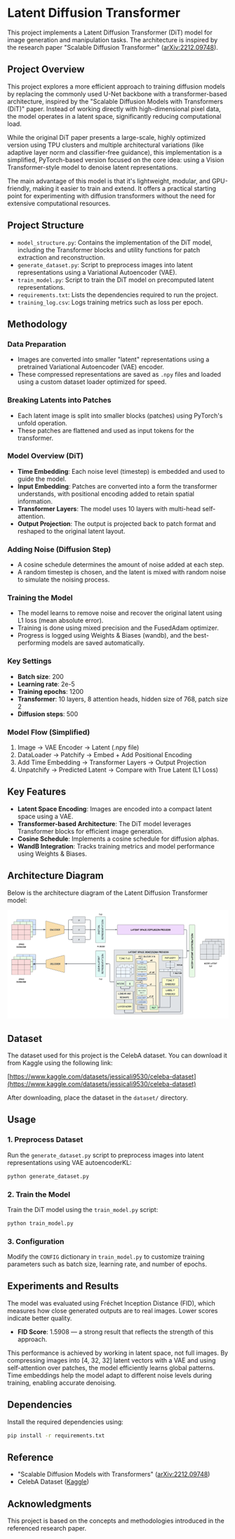 # Latent Diffusion Transformer

This project implements a Latent Diffusion Transformer (DiT) model for image generation and manipulation tasks. The architecture is inspired by the research paper "Scalable Diffusion Transformer" ([arXiv:2212.09748](https://arxiv.org/pdf/2212.09748)).

## Project Overview

This project explores a more efficient approach to training diffusion models by replacing the commonly used U-Net backbone with a transformer-based architecture, inspired by the "Scalable Diffusion Models with Transformers (DiT)" paper. Instead of working directly with high-dimensional pixel data, the model operates in a latent space, significantly reducing computational load.

While the original DiT paper presents a large-scale, highly optimized version using TPU clusters and multiple architectural variations (like adaptive layer norm and classifier-free guidance), this implementation is a simplified, PyTorch-based version focused on the core idea: using a Vision Transformer-style model to denoise latent representations.

The main advantage of this model is that it's lightweight, modular, and GPU-friendly, making it easier to train and extend. It offers a practical starting point for experimenting with diffusion transformers without the need for extensive computational resources.

## Project Structure

- `model_structure.py`: Contains the implementation of the DiT model, including the Transformer blocks and utility functions for patch extraction and reconstruction.
- `generate_dataset.py`: Script to preprocess images into latent representations using a Variational Autoencoder (VAE).
- `train_model.py`: Script to train the DiT model on precomputed latent representations.
- `requirements.txt`: Lists the dependencies required to run the project.
- `training_log.csv`: Logs training metrics such as loss per epoch.

## Methodology

### Data Preparation

- Images are converted into smaller "latent" representations using a pretrained Variational Autoencoder (VAE) encoder.
- These compressed representations are saved as `.npy` files and loaded using a custom dataset loader optimized for speed.

### Breaking Latents into Patches

- Each latent image is split into smaller blocks (patches) using PyTorch's unfold operation.
- These patches are flattened and used as input tokens for the transformer.

### Model Overview (DiT)

- **Time Embedding**: Each noise level (timestep) is embedded and used to guide the model.
- **Input Embedding**: Patches are converted into a form the transformer understands, with positional encoding added to retain spatial information.
- **Transformer Layers**: The model uses 10 layers with multi-head self-attention.
- **Output Projection**: The output is projected back to patch format and reshaped to the original latent layout.

### Adding Noise (Diffusion Step)

- A cosine schedule determines the amount of noise added at each step.
- A random timestep is chosen, and the latent is mixed with random noise to simulate the noising process.

### Training the Model

- The model learns to remove noise and recover the original latent using L1 loss (mean absolute error).
- Training is done using mixed precision and the FusedAdam optimizer.
- Progress is logged using Weights & Biases (wandb), and the best-performing models are saved automatically.

### Key Settings

- **Batch size**: 200
- **Learning rate**: 2e-5
- **Training epochs**: 1200
- **Transformer**: 10 layers, 8 attention heads, hidden size of 768, patch size 2
- **Diffusion steps**: 500

### Model Flow (Simplified)

1. Image → VAE Encoder → Latent (.npy file)
2. DataLoader → Patchify → Embed + Add Positional Encoding
3. Add Time Embedding → Transformer Layers → Output Projection
4. Unpatchify → Predicted Latent → Compare with True Latent (L1 Loss)

## Key Features

- **Latent Space Encoding**: Images are encoded into a compact latent space using a VAE.
- **Transformer-based Architecture**: The DiT model leverages Transformer blocks for efficient image generation.
- **Cosine Schedule**: Implements a cosine schedule for diffusion alphas.
- **WandB Integration**: Tracks training metrics and model performance using Weights & Biases.

## Architecture Diagram

Below is the architecture diagram of the Latent Diffusion Transformer model:

![Architecture Diagram](./data/architecture_diagram.png)

## Dataset

The dataset used for this project is the CelebA dataset. You can download it from Kaggle using the following link:

[https://www.kaggle.com/datasets/jessicali9530/celeba-dataset](https://www.kaggle.com/datasets/jessicali9530/celeba-dataset)

After downloading, place the dataset in the `dataset/` directory.

## Usage

### 1. Preprocess Dataset

Run the `generate_dataset.py` script to preprocess images into latent representations using VAE autoencoderKL:

```bash
python generate_dataset.py
```

### 2. Train the Model

Train the DiT model using the `train_model.py` script:

```bash
python train_model.py
```

### 3. Configuration

Modify the `CONFIG` dictionary in `train_model.py` to customize training parameters such as batch size, learning rate, and number of epochs.

## Experiments and Results

The model was evaluated using Fréchet Inception Distance (FID), which measures how close generated outputs are to real images. Lower scores indicate better quality.

- **FID Score**: 1.5908 — a strong result that reflects the strength of this approach.

This performance is achieved by working in latent space, not full images. By compressing images into [4, 32, 32] latent vectors with a VAE and using self-attention over patches, the model efficiently learns global patterns. Time embeddings help the model adapt to different noise levels during training, enabling accurate denoising.

## Dependencies

Install the required dependencies using:

```bash
pip install -r requirements.txt
```

## Reference

- "Scalable Diffusion Models with Transformers" ([arXiv:2212.09748](https://arxiv.org/pdf/2212.09748))
- CelebA Dataset ([Kaggle](https://www.kaggle.com/datasets/jessicali9530/celeba-dataset))

## Acknowledgments

This project is based on the concepts and methodologies introduced in the referenced research paper.
